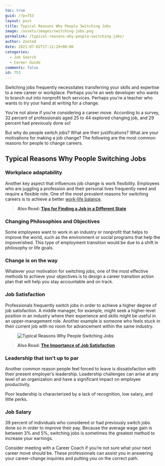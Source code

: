 ```yaml
---
toc: true
guid: /?p=753
layout: post
title: Typical Reasons Why People Switching Jobs
image: /assets/images/switching-jobs.png
permalink: /typical-reasons-why-people-switching-jobs/
author: Zooted
date: 2021-07-02T17:11:29+00:00
categories:
  - Job Search
  - Career Guide
comments: false
id: 753
---
```

Switching jobs frequently necessitates transferring your skills and expertise to a new career or workplace. Perhaps you&#8217;re an web developer who wants to branch out into nonprofit tech services. Perhaps you&#8217;re a teacher who wants to try your hand at writing for a change.

You&#8217;re not alone if you&#8217;re considering a career move. According to a survey, 32 percent of professionals aged 25 to 44 explored changing job, and 29 percent had previously done so!

But why do people switch jobs? What are their justifications? What are your motivations for making a job change? The following are the most common reasons for people to change careers.

 

## **Typical Reasons Why People Switching Jobs**

 

### **Workplace adaptability**

Another key aspect that influences job change is work flexibility. Employees who are juggling a profession and their personal lives frequently need and require a flexible role. One of the most prevalent reasons for switching careers is to achieve a better [work-life balance](/category/work-life-balance/).

 

<blockquote class="wp-block-quote">
  <p>
    <strong>Also Read: <a href="/tips-for-finding-a-job-in-a-different-state/">Tips for Finding a Job in a Different State</a></strong>
  </p>
</blockquote>

 

### **Changing Philosophies and Objectives**

Some employees want to work in an industry or nonprofit that helps to improve the world, such as the environment or social programs that help the impoverished. This type of employment transition would be due to a shift in philosophy or life goals.

 

### **Change is on the way**

Whatever your motivation for switching jobs, one of the most effective methods to achieve your objectives is to design a career transition action plan that will help you stay accountable and on track.
 
### **Job Satisfaction**

Professionals frequently switch jobs in order to achieve a higher degree of job satisfaction. A middle manager, for example, might seek a higher-level position in an industry where their experience and skills might be useful in an upper-management role. Another example is someone who feels stuck in their current job with no room for advancement within the same industry.


<figure class="wp-block-image size-large">

<img loading="lazy" width="950" height="633" src="/wp-content/uploads/2021/07/Typical-Reasons-Why-People-Switching-Jobs.jpg" alt="Typical Reasons Why People Switching Jobs" class="wp-image-754" srcset="/wp-content/uploads/2021/07/Typical-Reasons-Why-People-Switching-Jobs.jpg 950w, /wp-content/uploads/2021/07/Typical-Reasons-Why-People-Switching-Jobs-300x200.jpg 300w, /wp-content/uploads/2021/07/Typical-Reasons-Why-People-Switching-Jobs-768x512.jpg 768w" sizes="(max-width: 950px) 100vw, 950px" /> </figure> 



<blockquote class="wp-block-quote">
  <p>
    <strong>Also Read: <a href="/the-importance-of-job-satisfaction/">The Importance of Job Satisfaction</a></strong>
  </p>
</blockquote>



### **Leadership that isn&#8217;t up to par**

Another common reason people feel forced to leave is dissatisfaction with their present employer&#8217;s leadership. Leadership challenges can arise at any level of an organization and have a significant impact on employee productivity.

Poor leadership is characterized by a lack of recognition, low salary, and little perks.


### **Job Salary**

39 percent of individuals who considered or had previously switch jobs done so in order to improve their pay. Because the average wage gain is between 3% and 5%, switching jobs is sometimes the greatest method to increase your earnings.

Consider meeting with a Career Coach if you&#8217;re not sure what your next career move should be. These professionals can assist you in answering your career-change inquiries and putting you on the correct path. 


